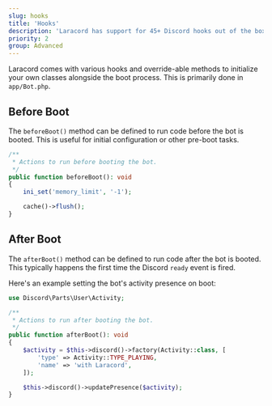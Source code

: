 ```yaml
---
slug: hooks
title: 'Hooks'
description: 'Laracord has support for 45+ Discord hooks out of the box.'
priority: 2
group: Advanced
---
```


Laracord comes with various hooks and override-able methods to initialize your own classes alongside the boot process. This is primarily done in `app/Bot.php`.

## Before Boot

The `beforeBoot()` method can be defined to run code before the bot is booted. This is useful for initial configuration or other pre-boot tasks.

```php
/**
 * Actions to run before booting the bot.
 */
public function beforeBoot(): void
{
    ini_set('memory_limit', '-1');

    cache()->flush();
}
```

## After Boot

The `afterBoot()` method can be defined to run code after the bot is booted. This typically happens the first time the Discord `ready` event is fired.

Here's an example setting the bot's activity presence on boot:

```php
use Discord\Parts\User\Activity;

/**
 * Actions to run after booting the bot.
 */
public function afterBoot(): void
{
    $activity = $this->discord()->factory(Activity::class, [
        'type' => Activity::TYPE_PLAYING,
        'name' => 'with Laracord',
    ]);

    $this->discord()->updatePresence($activity);
}
```
